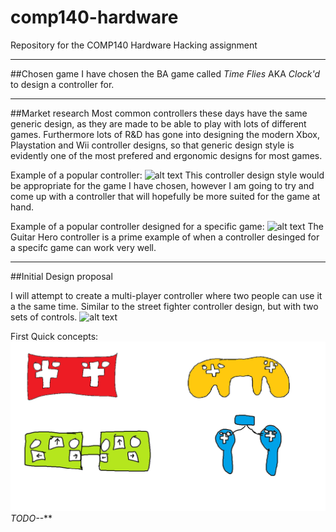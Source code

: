 # comp140-hardware
Repository for the COMP140 Hardware Hacking assignment
___

##Chosen game
I have chosen the BA game called *Time Flies* AKA *Clock'd* to design a controller for.
___

##Market research
Most common controllers these days have the same generic design, as they are made to be able to play with lots of different games. Furthermore lots of R&D has gone into designing the modern Xbox, Playstation and Wii controller designs, so that generic design style is evidently one of the most prefered and ergonomic designs for most games.

Example of a popular controller:
![alt text](http://www.designboom.com/wp-content/uploads/2015/06/oculus-rift-designboom-11-818x576.jpg "Xbox One Controller")
This controller design style would be appropriate for the game I have chosen, however I am going to try and come up with a controller that will hopefully be more suited for the game at hand.

Example of a popular controller designed for a specific game:
![alt text](http://ecx.images-amazon.com/images/I/31xcc0u0AZL.jpg "Guitar Hero Controller")
The Guitar Hero controller is a prime example of when a controller desinged for a specifc game can work very well.
   
   
___
##Initial Design proposal

I will attempt to create a multi-player controller where two people can use it a the same time. Similar to the street fighter controller design, but with two sets of controls.
![alt text](http://images.shopmadeinchina.com/p/970/10934970/USB-Wrestle-Joystick-Street-Fighter-Game.bak.jpg "Street Figher Controller")


First Quick concepts:
![alt text](https://github.com/Alli1223/comp140-hardware/blob/master/First%20Prototype%20controller%20designs.png "First Concepts")
_TODO--_**